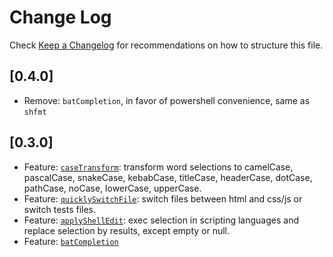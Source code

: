 # Change Log

Check [Keep a Changelog](http://keepachangelog.com/) for recommendations on how to structure this file.

## [0.4.0]

- Remove: `batCompletion`, in favor of powershell convenience, same as `shfmt`

## [0.3.0]

- Feature: [`caseTransform`](./src/caseTransform.ts): transform word selections to camelCase, pascalCase, snakeCase, kebabCase, titleCase, headerCase, dotCase, pathCase, noCase, lowerCase, upperCase.
- Feature: [`quicklySwitchFile`](./src/quicklySwitchFile.ts): switch files between html and css/js or switch tests files.
- Feature: [`applyShellEdit`](./src/applyShellEdit.ts): exec selection in scripting languages and replace selection by results, except empty or null.
- Feature: [`batCompletion`](./src/batCompletion.ts)
